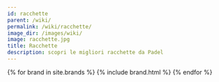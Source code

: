 ```yaml
---
id: racchette
parent: /wiki/
permalink: /wiki/racchette/
image_dir: /images/wiki/
image: racchette.jpg
title: Racchette
description: scopri le migliori racchette da Padel
---
```


{% for brand in site.brands %}
  {% include brand.html %}
{% endfor %}